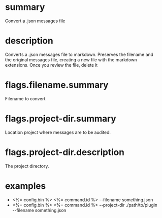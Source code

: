 # summary

Convert a .json messages file

# description

Converts a .json messages file to markdown. Preserves the filename and the original messages file, creating a new file with the markdown extensions. Once you review the file, delete it

# flags.filename.summary

Filename to convert

# flags.project-dir.summary

Location project where messages are to be audited.

# flags.project-dir.description

The project directory.

# examples

- <%= config.bin %> <%= command.id %> --filename something.json
- <%= config.bin %> <%= command.id %> --project-dir ./path/to/plugin --filename something.json
